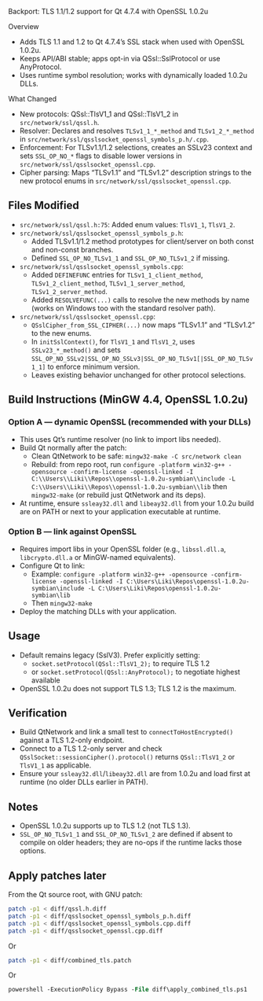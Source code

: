 Backport: TLS 1.1/1.2 support for Qt 4.7.4 with OpenSSL 1.0.2u

Overview

- Adds TLS 1.1 and 1.2 to Qt 4.7.4’s SSL stack when used with OpenSSL 1.0.2u.
- Keeps API/ABI stable; apps opt-in via QSsl::SslProtocol or use AnyProtocol.
- Uses runtime symbol resolution; works with dynamically loaded 1.0.2u DLLs.

What Changed

- New protocols: QSsl::TlsV1_1 and QSsl::TlsV1_2 in `src/network/ssl/qssl.h`.
- Resolver: Declares and resolves `TLSv1_1_*_method` and `TLSv1_2_*_method` in
  `src/network/ssl/qsslsocket_openssl_symbols_p.h/.cpp`.
- Enforcement: For TLSv1.1/1.2 selections, creates an SSLv23 context and sets
  `SSL_OP_NO_*` flags to disable lower versions in
  `src/network/ssl/qsslsocket_openssl.cpp`.
- Cipher parsing: Maps “TLSv1.1” and “TLSv1.2” description strings to the new
  protocol enums in `src/network/ssl/qsslsocket_openssl.cpp`.

## Files Modified

- `src/network/ssl/qssl.h:75`: Added enum values: `TlsV1_1`, `TlsV1_2`.
- `src/network/ssl/qsslsocket_openssl_symbols_p.h`:
  - Added TLSv1.1/1.2 method prototypes for client/server on both const and non-const branches.
  - Defined `SSL_OP_NO_TLSv1_1` and `SSL_OP_NO_TLSv1_2` if missing.
- `src/network/ssl/qsslsocket_openssl_symbols.cpp`:
  - Added `DEFINEFUNC` entries for `TLSv1_1_client_method`, `TLSv1_2_client_method`, `TLSv1_1_server_method`, `TLSv1_2_server_method`.
  - Added `RESOLVEFUNC(...)` calls to resolve the new methods by name (works on Windows too with the standard resolver path).
- `src/network/ssl/qsslsocket_openssl.cpp`:
  - `QSslCipher_from_SSL_CIPHER(...)` now maps “TLSv1.1” and “TLSv1.2” to the new enums.
  - In `initSslContext()`, for `TlsV1_1` and `TlsV1_2`, uses `SSLv23_*_method()` and sets `SSL_OP_NO_SSLv2|SSL_OP_NO_SSLv3|SSL_OP_NO_TLSv1[|SSL_OP_NO_TLSv1_1]` to enforce minimum version.
  - Leaves existing behavior unchanged for other protocol selections.

## Build Instructions (MinGW 4.4, OpenSSL 1.0.2u)

### Option A — dynamic OpenSSL (recommended with your DLLs)

- This uses Qt’s runtime resolver (no link to import libs needed).
- Build Qt normally after the patch:
  - Clean QtNetwork to be safe: `mingw32-make -C src/network clean`
  - Rebuild: from repo root, run `configure -platform win32-g++ -opensource -confirm-license -openssl-linked -I C:\\Users\\Liki\\Repos\\openssl-1.0.2u-symbian\\include -L C:\\Users\\Liki\\Repos\\openssl-1.0.2u-symbian\\lib` then `mingw32-make` (or rebuild just QtNetwork and its deps).
- At runtime, ensure `ssleay32.dll` and `libeay32.dll` from your 1.0.2u build are on PATH or next to your application executable at runtime.

### Option B — link against OpenSSL

- Requires import libs in your OpenSSL folder (e.g., `libssl.dll.a`, `libcrypto.dll.a` or MinGW-named equivalents).
- Configure Qt to link:
  - Example: `configure -platform win32-g++ -opensource -confirm-license -openssl-linked -I C:\Users\Liki\Repos\openssl-1.0.2u-symbian\include -L C:\Users\Liki\Repos\openssl-1.0.2u-symbian\lib`
  - Then `mingw32-make`
- Deploy the matching DLLs with your application.

## Usage

- Default remains legacy (SslV3). Prefer explicitly setting:
  - `socket.setProtocol(QSsl::TlsV1_2);` to require TLS 1.2
  - or `socket.setProtocol(QSsl::AnyProtocol);` to negotiate highest available
- OpenSSL 1.0.2u does not support TLS 1.3; TLS 1.2 is the maximum.

## Verification

- Build QtNetwork and link a small test to `connectToHostEncrypted()` against a TLS 1.2-only endpoint.
- Connect to a TLS 1.2-only server and check
  `QSslSocket::sessionCipher().protocol()` returns `QSsl::TlsV1_2` or `TlsV1_1` as applicable.
- Ensure your `ssleay32.dll`/`libeay32.dll` are from 1.0.2u and load first at runtime (no older DLLs earlier in PATH).

## Notes

- OpenSSL 1.0.2u supports up to TLS 1.2 (not TLS 1.3).
- `SSL_OP_NO_TLSv1_1` and `SSL_OP_NO_TLSv1_2` are defined if absent to compile
  on older headers; they are no-ops if the runtime lacks those options.

## Apply patches later

From the Qt source root, with GNU patch:

```bash
patch -p1 < diff/qssl.h.diff
patch -p1 < diff/qsslsocket_openssl_symbols_p.h.diff
patch -p1 < diff/qsslsocket_openssl_symbols.cpp.diff
patch -p1 < diff/qsslsocket_openssl.cpp.diff
```

Or

```bash
patch -p1 < diff/combined_tls.patch
```

Or

```ps
powershell -ExecutionPolicy Bypass -File diff\apply_combined_tls.ps1
```
